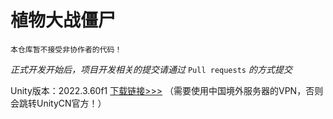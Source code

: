 # 植物大战僵尸  

`本仓库暂不接受非协作者的代码！`

*正式开发开始后，项目开发相关的提交请通过* `Pull requests` *的方式提交*

Unity版本：2022.3.60f1  [下载链接>>>](https://unity.com/releases/editor/whats-new/2022.3.60)
（需要使用中国境外服务器的VPN，否则会跳转UnityCN官方！）  

